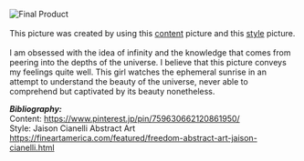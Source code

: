 ![Final Product](https://raw.githubusercontent.com/ashuang2013/public/master/P1S2.png) <br/> <br/>
This picture was created by using this 
[content](https://raw.githubusercontent.com/ashuang2013/public/master/Picture4.jpg) 
picture and this
[style](https://raw.githubusercontent.com/ashuang2013/public/master/Style2.jpg)
picture. <br/> <br/>
I am obsessed with the idea of infinity and the knowledge that comes from peering into the depths of the universe. I believe that this picture conveys my feelings quite well. This girl watches the ephemeral sunrise in an attempt to understand the beauty of the universe, never able to comprehend but captivated by its beauty nonetheless. 

__*Bibliography:*__ <br/>
Content: https://www.pinterest.jp/pin/759630662120861950/ <br/>
Style: Jaison Cianelli Abstract Art https://fineartamerica.com/featured/freedom-abstract-art-jaison-cianelli.html
